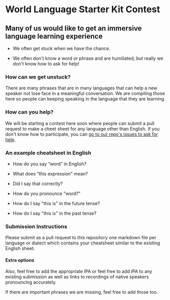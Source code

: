 # World Language Starter Kit Contest

## Many of us would like to get an immersive language learning experience

* We often get stuck when we have the chance.

* We often don't know a word or phrase and are humiliated, but really we don't know how to ask for help!

### How can we get unstuck?

There are many phrases that are in many languages that can help a new speaker not lose face in a
meaningful conversation. We are compiling those here so people can keeping speaking in the language
that they are learning.

### How can you help?

We will be starting a contest here soon where people can submit a pull request to make a cheet sheet for
any language other than English. If you don't know how to participate, you can [go to our repo's issues to
ask for help](https://github.com/InstaMarch/world-language-starter-kit/issues).

### An example cheatsheet in English

* How do you say “word” in English?

* What does “this expression” mean?

* Did I say that correctly?

* How do you pronounce "word?"

* How do I say "this is" in the future tense?

* How do I say "this is" in the past tense?

### Submission Instructions

Please submit as a pull request to this repository one markdown file per language or dialect which contains your
cheatsheet similar to the existing English sheet.

#### Extra options
Also, feel free to add the appropriate IPA or feel free to add IPA to any existing submission as well as links
to recordings of native speakers pronouncing accurately.

If there are important phrases we are missing, feel free to add those too.
